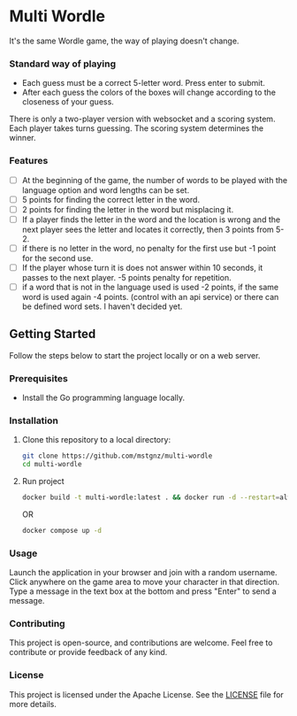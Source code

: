 # Multi Wordle

It's the same Wordle game, the way of playing doesn't change.

### Standard way of playing
- Each guess must be a correct 5-letter word. Press enter to submit.
- After each guess the colors of the boxes will change according to the closeness of your guess.

There is only a two-player version with websocket and a scoring system. Each player takes turns guessing. The scoring system determines the winner.

### Features
- [ ] At the beginning of the game, the number of words to be played with the language option and word lengths can be set.  
- [ ] 5 points for finding the correct letter in the word.  
- [ ] 2 points for finding the letter in the word but misplacing it.  
- [ ] If a player finds the letter in the word and the location is wrong and the next player sees the letter and locates it correctly, then 3 points from 5-2.  
- [ ] if there is no letter in the word, no penalty for the first use but -1 point for the second use.  
- [ ] If the player whose turn it is does not answer within 10 seconds, it passes to the next player. -5 points penalty for repetition.  
- [ ] if a word that is not in the language used is used -2 points, if the same word is used again -4 points. (control with an api service) or there can be defined word sets. I haven't decided yet.

## Getting Started

Follow the steps below to start the project locally or on a web server.

### Prerequisites

- Install the Go programming language locally.

### Installation

1. Clone this repository to a local directory:
    ```bash
    git clone https://github.com/mstgnz/multi-wordle
    cd multi-wordle
    ```

2. Run project
    ```bash
    docker build -t multi-wordle:latest . && docker run -d --restart=always -p 3000:3000 --name=multi-wordle multi-wordle
    ```
   OR
    ```bash
    docker compose up -d
    ```

### Usage
Launch the application in your browser and join with a random username.
Click anywhere on the game area to move your character in that direction.
Type a message in the text box at the bottom and press "Enter" to send a message.

### Contributing
This project is open-source, and contributions are welcome. Feel free to contribute or provide feedback of any kind.

### License
This project is licensed under the Apache License. See the [LICENSE](https://github.com/mstgnz/multi-wordle/blob/main/LICENSE) file for more details.